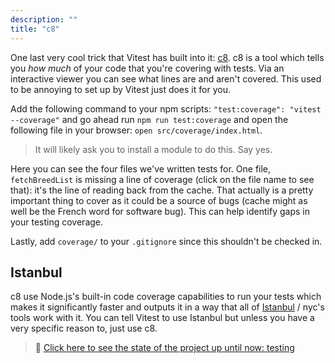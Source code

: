 ```yaml
---
description: ""
title: "c8"
---
```


One last very cool trick that Vitest has built into it: [c8][c8]. c8 is a tool which tells you _how much_ of your code that you're covering with tests. Via an interactive viewer you can see what lines are and aren't covered. This used to be annoying to set up by Vitest just does it for you.

Add the following command to your npm scripts: `"test:coverage": "vitest --coverage"` and go ahead run `npm run test:coverage` and open the following file in your browser: `open src/coverage/index.html`.

> It will likely ask you to install a module to do this. Say yes.

Here you can see the four files we've written tests for. One file, `fetchBreedList` is missing a line of coverage (click on the file name to see that): it's the line of reading back from the cache. That actually is a pretty important thing to cover as it could be a source of bugs (cache might as well be the French word for software bug). This can help identify gaps in your testing coverage.

Lastly, add `coverage/` to your `.gitignore` since this shouldn't be checked in.

## Istanbul

c8 use Node.js's built-in code coverage capabilities to run your tests which makes it significantly faster and outputs it in a way that all of [Istanbul][istanbul] / nyc's tools work with it. You can tell Vitest to use Istanbul but unless you have a very specific reason to, just use c8.

> 🏁 [Click here to see the state of the project up until now: testing][step]

[step]: https://github.com/btholt/citr-v8-project/tree/master/testing
[istanbul]: https://istanbul.js.org/
[c8]: https://github.com/bcoe/c8
